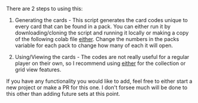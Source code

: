 There are 2 steps to using this:

1) Generating the cards - This script generates the card codes unique to every card that can be found in a pack. You can either run it by downloading/cloning the script and running it locally or making a copy of the following colab file
   [either](https://colab.research.google.com/drive/1zpH0_yhyDBoveKKxLnguVMyRZ6OpMtPQ?usp=sharing). Change the numbers in the packs variable for each pack to change how many of each it will open.

2) Using/Viewing the cards - The codes are not really useful for a regular player on their own, so I recommend using [either](https://altered-db.com/) for the collection or grid view features.

If you have any functionality you would like to add, feel free to either start a new project or make a PR for this one. I don't forsee much will be done to this other than adding future sets at this point.
